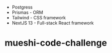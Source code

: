 * Postgress
* Prismas - ORM
* Tailwind - CSS framework
* NextJS 13 - Full-stack React framework
# mueshi-code-challenge
